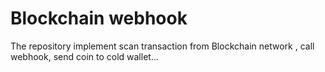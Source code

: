 # Blockchain webhook
The repository implement scan transaction from Blockchain network , call webhook, send coin to cold wallet... 
